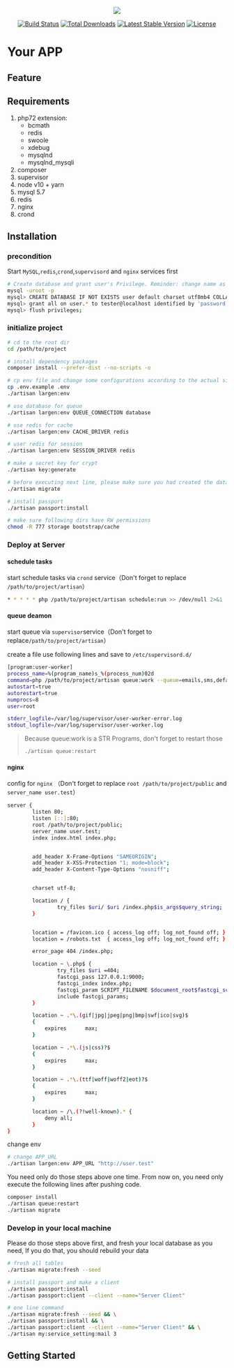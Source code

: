 <p align="center"><img src="https://laravel.com/assets/img/components/logo-laravel.svg"></p>

<p align="center">
<a href="https://travis-ci.org/laravel/framework"><img src="https://travis-ci.org/laravel/framework.svg" alt="Build Status"></a>
<a href="https://packagist.org/packages/laravel/framework"><img src="https://poser.pugx.org/laravel/framework/d/total.svg" alt="Total Downloads"></a>
<a href="https://packagist.org/packages/laravel/framework"><img src="https://poser.pugx.org/laravel/framework/v/stable.svg" alt="Latest Stable Version"></a>
<a href="https://packagist.org/packages/laravel/framework"><img src="https://poser.pugx.org/laravel/framework/license.svg" alt="License"></a>
</p>

# Your APP

## Feature



## Requirements

1. php72
   extension:
   * bcmath
   * redis
   * swoole
   * xdebug
   * mysqlnd
   * mysqlnd_mysqli
2. composer
3. supervisor
4. node v10 + yarn
5. mysql 5.7
6. redis
7. nginx 
8. crond

## Installation

### precondition

Start `MySQL`,`redis`,`crond`,`supervisord` and `nginx` services first 

```bash
# Create database and grant user's Privilege. Reminder: change name as you like
mysql -uroot -p
mysql> CREATE DATABASE IF NOT EXISTS user default charset utf8mb4 COLLATE utf8mb4_unicode_ci;
mysql> grant all on user.* to tester@localhost identified by 'password';
mysql> flush privileges;
```

### initialize project

```bash
# cd to the root dir
cd /path/to/project

# install dependency packages 
composer install --prefer-dist --no-scripts -o

# cp env file and change some configurations according to the actual situation. Config db & redis at least
cp .env.example .env
./artisan largen:env

# use database for queue
./artisan largen:env QUEUE_CONNECTION database

# use redis for cache
./artisan largen:env CACHE_DRIVER redis

# user redis for session
./artisan largen:env SESSION_DRIVER redis

# make a secret key for crypt
./artisan key:generate 

# before executing next line, please make sure you had created the database first 
./artisan migrate

# install passport
./artisan passport:install

# make sure following dirs have RW permissions
chmod -R 777 storage bootstrap/cache
```



### Deploy at Server

#### schedule tasks

start schedule tasks via `crond` service（Don't forget to replace `/path/to/project/artisan`）

```bash
* * * * * php /path/to/project/artisan schedule:run >> /dev/null 2>&1
```

#### queue deamon

start queue via `supervisor`service（Don't forget to replace`/path/to/project/artisan`）

create a file use following lines and save to `/etc/supervisord.d/`

```bash
[program:user-worker]
process_name=%(program_name)s_%(process_num)02d
command=php /path/to/project/artisan queue:work --queue=emails,sms,default --sleep=10 --tries=3
autostart=true
autorestart=true
numprocs=8
user=root

stderr_logfile=/var/log/supervisor/user-worker-error.log
stdout_logfile=/var/log/supervisor/user-worker.log
```

> Because queue:work is a STR Programs, don't forget to restart those
>
> ```bash
> ./artisan queue:restart
> ```
>
>

#### nginx

config for `nginx` （Don't forget to replace `root /path/to/project/public` and `server_name user.test`）

```bash
server {
        listen 80; 
        listen [::]:80;
        root /path/to/project/public;
        server_name user.test;
        index index.html index.php;


        add_header X-Frame-Options "SAMEORIGIN";
        add_header X-XSS-Protection "1; mode=block";
        add_header X-Content-Type-Options "nosniff";


        charset utf-8;

        location / { 
                try_files $uri/ $uri /index.php$is_args$query_string;
        }   


        location = /favicon.ico { access_log off; log_not_found off; }
        location = /robots.txt  { access_log off; log_not_found off; }

        error_page 404 /index.php;

        location ~ \.php$ {
                try_files $uri =404;
                fastcgi_pass 127.0.0.1:9000;
                fastcgi_index index.php;
                fastcgi_param SCRIPT_FILENAME $document_root$fastcgi_script_name;
                include fastcgi_params;
        }   

        location ~ .*\.(gif|jpg|jpeg|png|bmp|swf|ico|svg)$
        {
            expires      max;
        }

        location ~ .*\.(js|css)?$
        {
            expires      max;
        }

        location ~ .*\.(ttf|woff|woff2|eot)?$                                                                                                                                                        
        {
            expires      max;
        }

        location ~ /\.(?!well-known).* {
            deny all;
        }   
}

```

change env 

```bash
# change APP_URL
./artisan largen:env APP_URL "http://user.test"
```



You need only do those steps above one time. From now on, you need only execute the following lines after pushing code.   

```bash
composer install
./artisan queue:restart
./artisan migrate
```



### Develop in your local machine

Please do those steps above first, and fresh your local database as you need, If you do that, you should rebuild your data

```bash
# fresh all tables 
./artisan migrate:fresh --seed

# install passport and make a client
./artisan passport:install
./artisan passport:client --client --name="Server Client"

# one line command
./artisan migrate:fresh --seed && \
./artisan passport:install && \
./artisan passport:client --client --name="Server Client" && \
./artisan my:service_setting:mail 3
```



## Getting Started
